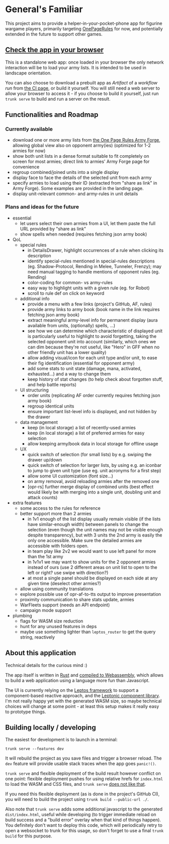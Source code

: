# General's Familiar

This project aims to provide a helper-in-your-pocket-phone app for
figurine wargame players, primarily targeting
[OnePageRules](https://onepagerules.com/) for now, and potentially
extended in the future to support other games.

## [Check the app in your browser](https://ydirson.github.io/generals-familiar/)

This is a standalone web app: once loaded in your browser the only
network interaction will be to load your army lists.  It is intended
to be used in landscape orientation.

You can also choose to download a prebuilt app as *Artifact* of a
*workflow run* from [the CI
page](https://github.com/ydirson/generals-familiar/actions/workflows/ci.yml),
or build it yourself.  You will still need a web server to allow your
browser to access it - if you choose to build it yourself, just run
`trunk serve` to build and run a server on the result.

## Functionalities and Roadmap

### Currently available

* download one or more army lists from [the One Page Rules Army
  Forge](https://army-forge.onepagerules.com/), allowing global view
  also on opponent army(ies) (optimized for 1-2 armies for now)
* show both unit lists in a dense format suitable to fit completely on
  screen for most armies; direct link to armies' Army Forge page for
  convenience
* regroup combined/joined units into a single display
* display face to face the details of the selected unit from each army
* specify armies to load using their ID (extracted from "share as
  link" in Army Forge).  Some examples are provided in the landing
  page.
* display unit-relevant common- and army-rules in unit details

### Plans and ideas for the future

* essential
  * let users select their own armies from a UI, let them paste the
    full URL provided by "share as link"
  * show spells when needed (requires fetching json army book)
* QoL
  * special rules
    * in DetailsDrawer, highlight occurrences of a rule when clicking
      its description
    * identify special-rules mentioned in special-rules descriptions
      (eg. Shadow-Protocol, Rending in Melee, Tunneler, Frenzy); may
      need manual tagging to handle mentions of opponent rules
      (eg. Rending)
    * color-coding for common- vs army-rules
    * easy way to highlight units with a given rule (eg. for Robot)
    * scroll to rule def on click on keyword
  * additional info
    * provide a menu with a few links (project's GitHub, AF, rules)
    * provide army links to army book (book name in the link requires
      fetching json army book)
    * extract meaningful army-level info for permanent display (aura
      available from units, (optionally) spells, ...)
    * see how we can determine which characteristic of displayed unit is
      particularly useful to highlight to avoid forgetting, taking the
      selected opponent unit into account (similarly, which ones we can
      dim because they're not useful, like "Hero" in GFF when no other
      friendly unit has a lower quality)
    * allow adding visual/icon for each unit type and/or unit, to ease their
      fig identification (essential for opponent army)
    * add some stats to unit state (damage, mana, activated, exhausted...)
      and a way to change them
    * keep history of stat changes (to help check about forgotten stuff,
      and help battle reports)
  * UI structuring
    * order units (replicating AF order currently requires fetching
      json army book)
    * regroup identical units
    * ensure important list-level info is displayed, and not hidden by
      the drawer
  * data management
    * keep (in local storage) a list of recently-used armies
    * keep (in local storage) a list of preferred armies for easy selection
    * allow keeping army/book data in local storage for offline usage
  * UX
    * quick switch of selection (for small lists) by e.g. swiping the
      drawer up/down
    * quick switch of selection for larger lists, by using e.g. an iconbar
      to jump to given unit type (use eg. unit acronyms for a first step)
    * allow some UI customization (font size...)
    * on army removal, avoid reloading armies after the removed one
    * [opr-rs] further merge display of combined units (best effect
      would likely be with merging into a single unit, doubling unit
      and attack counts)
* extra features
  * some access to the rules for reference
  * better support more than 2 armies
    * in 1v1 enough of the list display usually remain visible (if the
      lists have similar-enough width) between panels to change the
      selection (even though the unit names may not be visible enough
      despite transparency), but with 3 units the 2nd army is easily
      the only one accessible. Make sure the detailed armies are
      accessible with folders open.
    * in team play like 2v2 we would want to use left panel for more
      than the 1st army
    * in 1v1v1 we may want to show units for the 2 opponent armies
      instead of ours (use 2 different areas on unit list to open to
      the left or right?  use swipe with direction?)
    * at most a single panel should be displayed on each side at any
      given time (deselect other armies?)
  * allow using community translations
  * explore possible use of opr-af-to-tts output to improve presentation
  * proximity communication to share stats update, armies
  * WarFleets support (needs an API endpoint)
  * campaign mode support
* plumbing
  * flags for WASM size reduction
  * hunt for any unused features in deps
  * maybe use something lighter than `leptos_router` to get the query
    string, reactively

## About this application

Technical details for the curious mind :)

The app itself is written in [Rust](https://rust-lang.org/) and
[compiled to Webassembly](https://rustwasm.github.io/), which allows
to build a web application using a language more fun than Javascript.

The UI is currently relying on the [Leptos
framework](https://leptos.dev/) to support a component-based reactive
approach, and the [Leptonic component library](https://leptonic.dev/).
I'm not really happy yet with the generated WASM size, so maybe
technical choices will change at some point - at least this setup
makes it really easy to prototype things.

## Building locally / developing

The easiest for development is to launch in a terminal:
```
trunk serve --features dev
```

It will rebuild the project as you save files and trigger a browser
reload.  The `dev` feature will provide usable stack traces when the
app goes `panic!()`.

`trunk serve` and flexible deployment of the build result however
conflict on one point: flexible deployment pushes for using relative
hrefs for `index.html` to load the WASM and CSS files, and `trunk
serve` [does not like
that](https://github.com/trunk-rs/trunk/issues/697).

If you need this flexible deployment (as is done in the project's
GitHub CI), you will need to build the project using `trunk build
--public-url ./`.

Also note that `trunk serve` adds some additional javascript to the
generated `dist/index.html`, useful while developing (to trigger
immediate reload on build success and a "build error" overlay when
that kind of things happen).  You definitely don't want to deploy this
code, which will periodically retry to open a websocket to trunk for
this usage, so don't forget to use a final `trunk build` for this
purpose.
